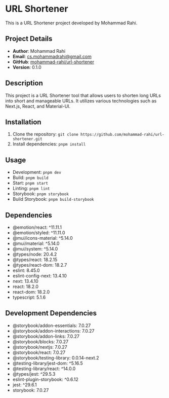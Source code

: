 # URL Shortener

This is a URL Shortener project developed by Mohammad Rahi.

## Project Details

- **Author**: Mohammad Rahi
- **Email**: <cs.mohammadrahi@gmail.com>
- **GitHub**: [mohammad-rahi/url-shortener](https://github.com/mohammad-rahi/url-shortener)
- **Version**: 0.1.0

## Description

This project is a URL Shortener tool that allows users to shorten long URLs into short and manageable URLs. It utilizes various technologies such as Next.js, React, and Material-UI.

## Installation

1. Clone the repository: `git clone https://github.com/mohammad-rahi/url-shortener.git`
2. Install dependencies: `pnpm install`

## Usage

- Development: `pnpm dev`
- Build: `pnpm build`
- Start: `pnpm start`
- Linting: `pnpm lint`
- Storybook: `pnpm storybook`
- Build Storybook: `pnpm build-storybook`

## Dependencies

- @emotion/react: ^11.11.1
- @emotion/styled: ^11.11.0
- @mui/icons-material: ^5.14.0
- @mui/material: ^5.14.0
- @mui/system: ^5.14.0
- @types/node: 20.4.2
- @types/react: 18.2.15
- @types/react-dom: 18.2.7
- eslint: 8.45.0
- eslint-config-next: 13.4.10
- next: 13.4.10
- react: 18.2.0
- react-dom: 18.2.0
- typescript: 5.1.6

## Development Dependencies

- @storybook/addon-essentials: 7.0.27
- @storybook/addon-interactions: 7.0.27
- @storybook/addon-links: 7.0.27
- @storybook/blocks: 7.0.27
- @storybook/nextjs: 7.0.27
- @storybook/react: 7.0.27
- @storybook/testing-library: 0.0.14-next.2
- @testing-library/jest-dom: ^5.16.5
- @testing-library/react: ^14.0.0
- @types/jest: ^29.5.3
- eslint-plugin-storybook: ^0.6.12
- jest: ^29.6.1
- storybook: 7.0.27
